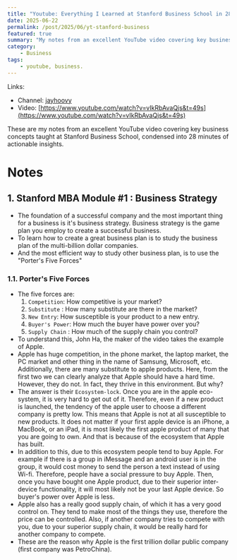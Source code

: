 ```yaml
---
title: "Youtube: Everything I Learned at Stanford Business School in 28 Minutes"
date: 2025-06-22
permalink: /post/2025/06/yt-stanford-business
featured: true
summary: "My notes from an excellent YouTube video covering key business concepts taught at Stanford Business School, condensed into 28 minutes of actionable insights."
category: 
    - Business
tags:
    - youtube, business.
---
```


Links:
- Channel: [jayhoovy](hhttps://www.youtube.com/@jayhoovy)
- Video: [https://www.youtube.com/watch?v=vIkRbAvaQjs&t=49s](https://www.youtube.com/watch?v=vIkRbAvaQjs&t=49s)

These are my notes from an excellent YouTube video covering key business concepts taught at Stanford Business School, condensed into 28 minutes of actionable insights.


# Notes

## 1. Stanford MBA Module #1 : Business Strategy

- The foundation of a successful company and the most important thing for a business is it's business strategy. Business strategy is the game plan you employ to create a successful business. 
- To learn how to create a great business plan is to study the business plan of the multi-billion dollar companies. 
- And the most efficient way to study other business plan, is to use the "Porter's Five Forces"


### 1.1. Porter's Five Forces
- The five forces are: 
    1. `Competition`: How competitive is your market?
    2. `Substitute` : How many substitute are there in the market? 
    3. `New Entry`: How susceptible is your product to a new entry. 
    4. `Buyer's Power`: How much the buyer have power over you? 
    5. `Supply Chain` : How much of the supply chain you control? 
- To understand this, John Ha, the maker of the video takes the example of Apple. 
- Apple has huge competition, in the phone market, the laptop market, the PC market and other thing in the name of Samsung, Microsoft, etc. Additionally, there are many substitute to apple products. Here, from the first two we can clearly analyze that Apple should have a hard time. However, they do not. In fact, they thrive in this environment. But why? 
- The answer is their `Ecosystem-lock`. Once you are in the apple eco-system, it is very hard to get out of it. Therefore, even if a new product is launched, the tendency of the apple user to choose a different company is pretty low. This means that Apple is not at all susceptible to new products. It does not matter if your first apple device is an iPhone, a MacBook, or an iPad, it is most likely the first apple product of many that you are going to own. And that is because of the ecosystem that Apple has built. 
- In addition to this, due to this ecosystem people tend to buy Apple. For example if there is a group in iMessage and an android user is in the group, it would cost money to send the person a text instead of using Wi-fi. Therefore, people have a social pressure to buy Apple. Then, once you have bought one Apple product, due to their superior inter-device functionality, it will most likely not be your last Apple device. So buyer's power over Apple is less. 
- Apple also has a really good supply chain, of which it has a very good control on. They tend to make most of the things they use, therefore the price can be controlled. Also, if another company tries to compete with you, due to your superior supply chain, it would be really hard for another company to compete. 
- These are the reason why Apple is the first trillion dollar public company (first company was PetroChina). 
